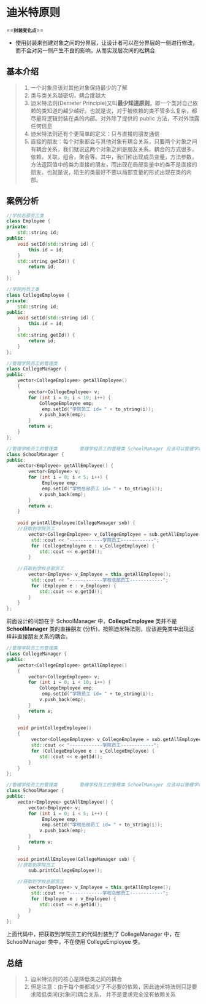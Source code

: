 # 迪米特原则

==**`封装变化点`**==

- 使用封装来创建对象之间的分界层，让设计者可以在分界层的一侧进行修改，而不会对另一侧产生不良的影响，从而实现层次间的松耦合

## 基本介绍

> 1. 一个对象应该对其他对象保持最少的了解
> 2. 类与类关系越密切，耦合度越大
> 3. 迪米特法则(Demeter Principle)又叫**最少知道原则**，即一个类对自己依赖的类知道的越少越好。也就是说，对于被依赖的类不管多么复杂，都尽量将逻辑封装在类的内部。对外除了提供的 public 方法，不对外泄露任何信息
> 4. 迪米特法则还有个更简单的定义：只与直接的朋友通信
> 5. 直接的朋友：每个对象都会与其他对象有耦合关系，只要两个对象之间有耦合关系，我们就说这两个对象之间是朋友关系。耦合的方式很多，依赖，关联，组合，聚合等。其中，我们称出现成员变量，方法参数，方法返回值中的类为直接的朋友，而出现在局部变量中的类不是直接的朋友。也就是说，陌生的类最好不要以局部变量的形式出现在类的内部。

## 案例分析

```cpp
//学校总部员工类 
class Employee {
private:
    std::string id;
public:
    void setId(std::string id) { 
        this.id = id;
    }
	std::string getId() { 
        return id;
	}
};

//学院的员工类
class CollegeEmployee { 
private: 
    std::string id;
public: 
    void setId(std::string id) { 
        this.id = id;
	}
	std::string getId() { 
        return id;
	}
};

//管理学院员工的管理类 
class CollegeManager {
public:
    vector<CollegeEmployee> getAllEmployee() 
    { 
        vector<CollegeEmployee> v;
		for (int i = 0; i < 10; i++) { 
			CollegeEmployee emp; 
             emp.setId("学院员工 id= " + to_string(i));
			v.push_back(emp);
		}
		return v;
	}
};

//管理学校员工的管理类 		管理学校员工的管理类 SchoolManager 应该可以管理学校总部的员工和学院的员工
class SchoolManager {
public:
    vector<Employee> getAllEmployee() { 
        vector<Employee> v;
		for (int i = 0; i < 5; i++) {
        	 Employee emp; 
             emp.setId("学校总部员工 id= " + to_string(i));
			v.push_back(emp);
		}
		return v;
	}
    
	void printAllEmployee(CollegeManager sub) {							  // 朋友  CollegeManager
    //获取到学院员工
		vector<CollegeEmployee> v_CollegeEmployee = sub.getAllEmployee(); 	// 问题在这！！！ 与 CollegeEmployee 不是朋友
         std::cout << "------------学院员工------------"; 					// CollegeEmployee 类出现在局部变量中，是 SchoolManager 的陌生类
         for (CollegeEmployee e : v_CollegeEmployee) {
			std::cout << e.getId();
		}
        
	//获取到学校总部员工
		vector<Employee> v_Employee = this.getAllEmployee(); 				// 朋友 Employee
         std::cout << "------------学校总部员工------------"; 
         for (Employee e : v_Employee) {
			std::cout << e.getId();
		}
	}
};
```



前面设计的问题在于 SchoolManager 中，**CollegeEmployee** 类并不是 **SchoolManager** 类的直接朋友 (分析)，按照迪米特法则，应该避免类中出现这样非直接朋友关系的耦合。

```cpp
//管理学院员工的管理类 
class CollegeManager {
public:
    vector<CollegeEmployee> getAllEmployee() 
    { 
        vector<CollegeEmployee> v;
		for (int i = 0; i < 10; i++) { 
			CollegeEmployee emp; 
             emp.setId("学院员工 id= " + to_string(i));
			v.push_back(emp);
		}
		return v;
	}
    
    void printCollegeEmployee()
    {
         vector<CollegeEmployee> v_CollegeEmployee = sub.getAllEmployee(); 		// 
         std::cout << "------------学院员工------------"; 
         for (CollegeEmployee e : v_CollegeEmployee) {
			std::cout << e.getId();
		}
    }
};

//管理学校员工的管理类 		管理学校员工的管理类 SchoolManager 应该可以管理学校总部的员工和学院的员工
class SchoolManager {
public:
    vector<Employee> getAllEmployee() { 
        vector<Employee> v;
		for (int i = 0; i < 5; i++) {
        	 Employee emp; 
             emp.setId("学校总部员工 id= " + to_string(i));
			v.push_back(emp);
		}
		return v;
	}
    
	void printAllEmployee(CollegeManager sub) {								// 朋友  CollegeManager
    //获取到学院员工
        sub.printCollegeEmployee();

	//获取到学校总部员工
		vector<Employee> v_Employee = this.getAllEmployee(); 				// 朋友 Employee
         std::cout << "------------学校总部员工------------"; 
         for (Employee e : v_Employee) {
			std::cout << e.getId();
		}
	}
};
```

上面代码中，把获取到学院员工的代码封装到了 CollegeManager 中，在 SchoolManager 类中，不在使用 CollegeEmployee 类。

## 总结

> 1. 迪米特法则的核心是降低类之间的耦合
> 2. 但是注意：由于每个类都减少了不必要的依赖，因此迪米特法则只是要求降低类间(对象间)耦合关系， 并不是要求完全没有依赖关系